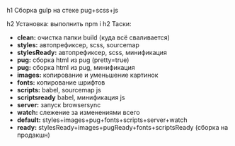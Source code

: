 h1 Сборка gulp на стеке pug+scss+js

h2 Установка: выполнить npm i
h2 Таски:

- **clean:** очистка папки build (куда всё сваливается)
- **styles:** автопрефиксер, scss, sourcemap
- **stylesReady:** автопрефиксер, scss, минификация
- **pug:** сборка html из pug (pretty=true)
- **pug:** сборка html из pug, минификация
- **images:** копирование и уменьшение картинок
- **fonts:** копирование шрифтов
- **scripts:** babel, sourcemap js
- **scriptsready** babel, минификация js 
- **server:** запуск browsersync
- **watch:** слежение за изменениями всего
- **default:** styles+images+pug+fonts+scripts+server+watch
- **ready:** stylesReady+images+pugReady+fonts+scriptsReady (сборка на продакшн)

